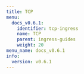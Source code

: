 ```yaml
---
title: TCP
menu:
  docs_v0.6.1:
    identifier: tcp-ingress
    name: TCP
    parent: ingress-guides
    weight: 20
menu_name: docs_v0.6.1
info:
  version: v0.6.1
---
```


